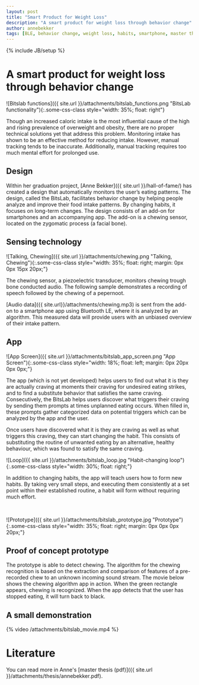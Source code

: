 ```yaml
---
layout: post
title: "Smart Product for Weight Loss"
description: "A smart product for weight loss through behavior change"
author: annebekker
tags: [BLE, behavior change, weight loss, habits, smartphone, master thesis]
---
```

{% include JB/setup %}

# A smart product for weight loss through behavior change

![Bitslab functions]({{ site.url }}/attachments/bitslab_functions.png "BitsLab functionality"){:.some-css-class style="width: 35%; float: right"}

Though an increased caloric intake is the most influential cause of the high and rising prevalence of overweight and obesity, there are no proper technical solutions yet that address this problem. Monitoring intake has shown to be an effective method for reducing intake. However, manual tracking tends to be inaccurate. Additionally, manual tracking requires too much mental effort for prolonged use.

## Design

Within her graduation project, [Anne Bekker]({{ site.url }}/hall-of-fame/) has created a design that automatically monitors the user’s eating patterns. The design, called the BitsLab, facilitates behavior change by helping people analyze and improve their food intake patterns. By changing habits, it focuses on long-term changes. The design consists of an add-on for smartphones and an accompanying app. The add-on is a chewing sensor, located on the zygomatic process (a facial bone).


## Sensing technology

![Talking, Chewing]({{ site.url }}/attachments/chewing.png "Talking, Chewing"){:.some-css-class style="width: 35%; float: right; margin: 0px 0px 15px 20px;"}

The chewing sensor, a piezoelectric transducer, monitors chewing trough bone conducted audio. The following sample demonstrates a recording of speech followed by the chewing of a pepernoot.

[Audio data]({{ site.url}}/attachments/chewing.mp3) is sent from the add-on to a smartphone app using Bluetooth LE, where it is analyzed by an algorithm. This measured data will provide users with an unbiased overview of their intake pattern.

## App

![App Screen]({{ site.url }}/attachments/bitslab_app_screen.png "App Screen"){:.some-css-class style="width: 18%; float: left; margin: 0px 20px 0px 0px;"}

The app (which is not yet developed) helps users to find out what it is they are actually craving at moments their craving for undesired eating strikes, and to find a substitute behavior that satisfies the same craving. Consecutively, the BitsLab helps users discover what triggers their craving by sending them prompts at times unplanned eating occurs. When filled in, these prompts gather categorized data on potential triggers which can be analyzed by the app and the user.

Once users have discovered what it is they are craving as well as what triggers this craving, they can start changing the habit. This consists of substituting the routine of unwanted eating by an alternative, healthy behaviour, which was found to satisfy the same craving.

![Loop]({{ site.url }}/attachments/bitslab_loop.jpg "Habit-changing loop"){:.some-css-class style="width: 30%; float: right;"}

In addition to changing habits, the app will teach users how to form new habits. By taking very small steps, and executing them consistently at a set point within their established routine, a habit will form without requiring much effort.

<br/>

![Prototype]({{ site.url }}/attachments/bitslab_prototype.jpg "Prototype"){:.some-css-class style="width: 35%; float: right; margin: 0px 0px 0px 20px;"}

## Proof of concept prototype

The prototype is able to detect chewing. The algorithm for the chewing recognition is based on the extraction and comparison of features of a pre-recorded chew to an unknown incoming sound stream. The movie below shows the chewing algorithm app in action. When the green rectangle appears, chewing is recognized. When the app detects that the user has stopped eating, it will turn back to black.

## A small demonstration

{% video /attachments/bitslab_movie.mp4 %}

# Literature

You can read more in Anne's [master thesis (pdf)]({{ site.url }}/attachments/thesis/annebekker.pdf).





